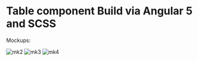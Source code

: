 # Table component Build via Angular 5 and SCSS

Mockups:

<img src="https://image.ibb.co/kkSF50/mk2.jpg" alt="mk2" border="0">
<img src="https://image.ibb.co/bvaPyL/mk3.jpg" alt="mk3" border="0">
<img src="https://image.ibb.co/ePTzXf/mk4.jpg" alt="mk4" border="0">
